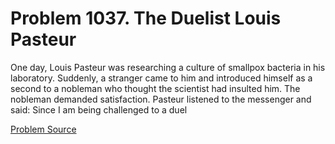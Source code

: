 # Problem 1037. The Duelist Louis Pasteur 

One day, Louis Pasteur was researching a culture of smallpox bacteria in his laboratory. Suddenly, a stranger came to him and introduced himself as a second to a nobleman who thought the scientist had insulted him. The nobleman demanded satisfaction. Pasteur listened to the messenger and said: Since I am being challenged to a duel

[Problem Source](https://www.trizland.ru/tasks/5482/)